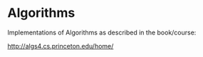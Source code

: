Algorithms
==========

Implementations of Algorithms as described in the book/course:

http://algs4.cs.princeton.edu/home/
